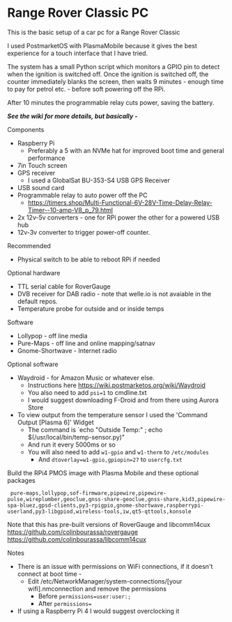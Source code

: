 # Range Rover Classic PC

This is the basic setup of a car pc for a Range Rover Classic

I used PostmarketOS with PlasmaMobile because it gives the best experience for a touch interface that I have tried.

The system has a small Python script which monitors a GPIO pin to detect when the ignition is switched off. 
Once the ignition is switched off, the counter immediately blanks the screen, then waits 9 minutes - enough time to pay for petrol etc. - before soft powering off the RPi. 

After 10 minutes the programmable relay cuts power, saving the battery.

***See the wiki for more details, but basically -***

Components 

- Raspberry Pi
	- Preferably a 5 with an NVMe hat for improved boot time and general performance
- 7in Touch screen
- GPS receiver
	- I used a GlobalSat BU-353-S4 USB GPS Receiver 
- USB sound card
- Programmable relay to auto power off the PC
	- https://timers.shop/Multi-Functional-6V-28V-Time-Delay-Relay-Timer--10-amp-V8_p_79.html
- 2x 12v-5v converters - one for RPi power the other for a powered USB hub
- 12v-3v converter to trigger power-off counter.

Recommended

- Physical switch to be able to reboot RPi if needed

Optional hardware
- TTL serial cable for RoverGauge
- DVB receiver for DAB radio - note that welle.io is not avaiable in the default repos.
- Temperature probe for outside and or inside temps

Software
- Lollypop - off line media
- Pure-Maps - off line and online mapping/satnav
- Gnome-Shortwave - Internet radio

Optional software
- Waydroid - for Amazon Music or whatever else.
	- Instructions here https://wiki.postmarketos.org/wiki/Waydroid
	- You also need to add ```psi=1``` to cmdline.txt 
	- I would suggest downloading F-Droid and from there using Aurora Store
- To view output from the temperature sensor I used the 'Command Output [Plasma 6]' Widget
	- The command is `echo "Outside Temp:" ; echo $(/usr/local/bin/temp-sensor.py)"
	- And run it every 5000ms or so
	- You will also need to add ```w1-gpio``` and ```w1-therm``` to ```/etc/modules```
        - And ```dtoverlay=w1-gpio,gpiopin=27``` to ```usercfg.txt```

Build the RPi4 PMOS image with Plasma Mobile and these optional packages
```
 pure-maps,lollypop,sof-firmware,pipewire,pipewire-pulse,wireplumber,geoclue,gnss-share-geoclue,gnss-share,kid3,pipewire-spa-bluez,gpsd-clients,py3-rpigpio,gnome-shortwave,raspberrypi-userland,py3-libgpiod,wireless-tools,iw,qt5-qttools,konsole
```

Note that this has pre-built versions of RoverGauge and libcomm14cux
https://github.com/colinbourassa/rovergauge
https://github.com/colinbourassa/libcomm14cux

Notes

- There is an issue with permissions on WiFi connections, if it doesn't connect at boot time -
	- Edit /etc/NetworkManager/system-connections/[your wifi].nmconnection and remove the permissions
		- Before ```permissions=user:user:;```
		- After ```permissions=```
- If using a Raspberry Pi 4 I would suggest overclocking it
